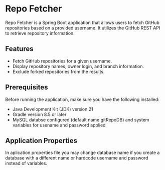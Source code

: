 # Repo Fetcher
Repo Fetcher is a Spring Boot application that allows users to fetch GitHub repositories based on a provided username. It utilizes the GitHub REST API to retrieve repository information.

## Features
- Fetch GitHub repositories for a given username.
- Display repository names, owner login, and branch information.
- Exclude forked repositories from the results.

## Prerequisites
Before running the application, make sure you have the following installed:
- Java Development Kit (JDK) version 21
- Gradle version 8.5 or later
- MySQL databse configured (default name gitRepoDB) and system variables for usename and password applied

## Application Properties
In aplication.properties file you may change database name if you create a database with a different name or hardcode username and password instead of variables.

